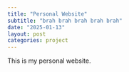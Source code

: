 ```yaml
---
title: "Personal Website"
subtitle: "brah brah brah brah brah"
date: "2025-01-13"
layout: post
categories: project
---
```


This is my personal website.
